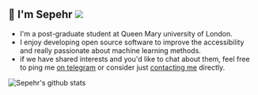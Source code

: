 <!-- ### Hi there 👋
 -->
<!--
**thisissepehr/thisissepehr** is a ✨ _special_ ✨ repository because its `README.md` (this file) appears on your GitHub profile. -->
<!-- 
Here are some ideas to get you started:

- 🔭 I’m currently working on ...
- 🌱 I’m currently learning ...
- 👯 I’m looking to collaborate on ...
- 🤔 I’m looking for help with ...
- 💬 Ask me about ...
- 📫 How to reach me: ...
- 😄 Pronouns: ...
- ⚡ Fun fact: ...
-->

## :wave: I'm Sepehr ![](https://komarev.com/ghpvc/?username=thisissepehr&color=green)

- I'm a post-graduate student at Queen Mary university of London.
- I enjoy developing open source software to improve the accessibility and
  really passionate about machine learning methods.
- if we have shared interests and you'd like to chat about them, feel free to
  ping me [on telegram](https://t.me/sepaminian) or consider just
  [contacting me](https://thisissepehr.ir) directly.

![Sepehr's github stats](https://github-readme-stats.vercel.app/api?username=thisissepehr&show_icons=true&count_private=true&theme=radical)


